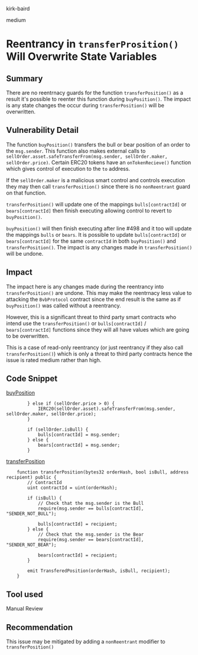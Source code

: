 kirk-baird

medium

# Reentrancy in `transferProsition()` Will Overwrite State Variables

## Summary

There are no reentrnacy guards for the function `transferPosition()` as a result it's possible to reenter this function during `buyPosition()`. The impact is any state changes the occur during `transferPosition()` will be overwritten.

## Vulnerability Detail

The function `buyPosition()` transfers the bull or bear position of an order to the `msg.sender`. This function also makes external calls to `sellOrder.asset.safeTransferFrom(msg.sender, sellOrder.maker, sellOrder.price)`. Certain ERC20 tokens have an `onTokenRecieve()` function which gives control of execution to the `to` address.

If the `sellOrder.maker` is a malicious smart control and controls execution they may then call `transferPosition()` since there is no `nonReentrant` guard on that function.

`transferPosition()` will update one of the mappings `bulls[contractId]` or `bears[contractId]` then finish executing allowing control to revert to `buyPosition()`. 

`buyPosition()` will then finish executing after line #498 and it too will update the mappings `bulls` or `bears`. It is possible to update `bulls[contractId]` or `bears[contractId]` for the same `contractId` in both `buyPosition()` and `transferPosition()`. The impact is any changes made in `transferPosition()` will be undone.

## Impact

The impact here is any changes made during the reentrancy into `transferPosition()` are undone. This may make the reentrnacy less value to attacking the `BvbProtocol` contract since the end result is the same as if `buyPosition()` was called without a reentrancy.

However, this is a significant threat to third party smart contracts who intend use the `transferPosition()` or `bulls[contractId]` / `bears[contractId]` functions since they will all have values which are going to be overwritten.

This is a case of read-only reentrancy (or just reentrancy if they also call `transferPosition()`)  which is only a threat to third party contracts hence the issue is rated medium rather than high.

## Code Snippet
[buyPosition](https://github.com/sherlock-audit/2022-11-bullvbear/blob/main/bvb-protocol/src/BvbProtocol.sol#L498-L505)
```solidity
        } else if (sellOrder.price > 0) {
            IERC20(sellOrder.asset).safeTransferFrom(msg.sender, sellOrder.maker, sellOrder.price);
        }

        if (sellOrder.isBull) {
            bulls[contractId] = msg.sender;
        } else {
            bears[contractId] = msg.sender;
        }
```

[transferPosition](https://github.com/sherlock-audit/2022-11-bullvbear/blob/main/bvb-protocol/src/BvbProtocol.sol#L521-L538)
```solidity
    function transferPosition(bytes32 orderHash, bool isBull, address recipient) public {
        // ContractId
        uint contractId = uint(orderHash);

        if (isBull) {
            // Check that the msg.sender is the Bull
            require(msg.sender == bulls[contractId], "SENDER_NOT_BULL");

            bulls[contractId] = recipient;
        } else {
            // Check that the msg.sender is the Bear
            require(msg.sender == bears[contractId], "SENDER_NOT_BEAR");

            bears[contractId] = recipient;
        }

        emit TransferedPosition(orderHash, isBull, recipient);
    }
```


## Tool used

Manual Review

## Recommendation

This issue may be mitigated by adding a `nonReentrant` modifier to `transferPosition()`
